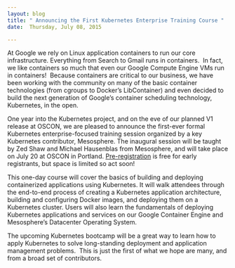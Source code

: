 ```yaml
---
layout: blog
title: " Announcing the First Kubernetes Enterprise Training Course "
date:  Thursday, July 08, 2015 

---
```

At Google we rely on Linux application containers to run our core infrastructure. Everything from Search to Gmail runs in containers. &nbsp;In fact, we like containers so much that even our Google Compute Engine VMs run in containers! &nbsp;Because containers are critical to our business, we have been working with the community on many of the basic container technologies (from cgroups to Docker’s LibContainer) and even decided to build the next generation of Google’s container scheduling technology, Kubernetes, in the open.
  
  

One year into the Kubernetes project, and on the eve of our planned V1 release at OSCON, we are pleased to announce the first-ever formal Kubernetes enterprise-focused training session organized by a key Kubernetes contributor, Mesosphere. The inaugural session will be taught by Zed Shaw and Michael Hausenblas from Mesosphere, and will take place on July 20 at OSCON in Portland. [Pre-registration](https://mesosphere.com/training/kubernetes/) is free for early registrants, but space is limited so act soon! 
  
  

This one-day course will cover the basics of building and deploying containerized applications using Kubernetes. It will walk attendees through the end-to-end process of creating a Kubernetes application architecture, building and configuring Docker images, and deploying them on a Kubernetes cluster. Users will also learn the fundamentals of deploying Kubernetes applications and services on our Google Container Engine and Mesosphere’s Datacenter Operating System.
  

The upcoming Kubernetes bootcamp will be a great way to learn how to apply Kubernetes to solve long-standing deployment and application management problems. &nbsp;This is just the first of what we hope are many, and from a broad set of contributors.
